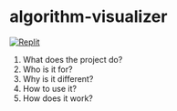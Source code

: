 # algorithm-visualizer
[![Replit](https://upload.wikimedia.org/wikipedia/commons/thumb/b/b2/Repl.it_logo.svg/1200px-Repl.it_logo.svg.png)](https://replit.com/@ShanaryS/Searching-Visualizer?v=1) 
1. What does the project do?
2. Who is it for?
3. Why is it different?
4. How to use it?
5. How does it work?
